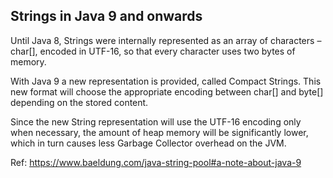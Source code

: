 ## Strings in Java 9 and onwards
Until Java 8, Strings were internally represented as an array of characters – char[], encoded in UTF-16, so that every character uses two bytes of memory.

With Java 9 a new representation is provided, called Compact Strings. This new format will choose the appropriate encoding between char[] and byte[] depending on the stored content.

Since the new String representation will use the UTF-16 encoding only when necessary, the amount of heap memory will be significantly lower, which in turn causes less Garbage Collector overhead on the JVM.

Ref: <https://www.baeldung.com/java-string-pool#a-note-about-java-9>